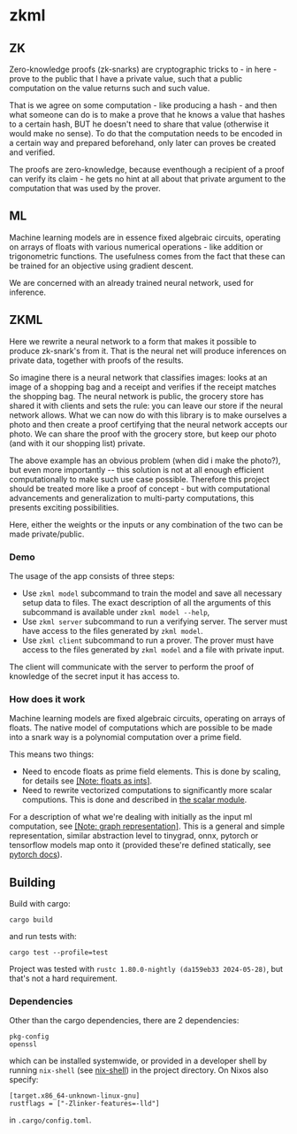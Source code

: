 # zkml

## ZK

Zero-knowledge proofs (zk-snarks) are cryptographic tricks to - in here - prove to the public that I have a private value, such that a public computation on the value returns such and such value.

That is we agree on some computation - like producing a hash - and then what someone can do is to make a prove that he knows a value that hashes to a certain hash, BUT he doesn't need to share that value (otherwise it would make no sense). To do that the computation needs to be encoded in a certain way and prepared beforehand, only later can proves be created and verified.

The proofs are zero-knowledge, because eventhough a recipient of a proof can verify its claim - he gets no hint at all about that private argument to the computation that was used by the prover.

## ML

Machine learning models are in essence fixed algebraic circuits, operating on arrays of floats with various numerical operations - like addition or trigonometric functions. The usefulness comes from the fact that these can be trained for an objective using gradient descent. 

We are concerned with an already trained neural network, used for inference.

## ZKML

Here we rewrite a neural network to a form that makes it possible to produce zk-snark's from it. That is the neural net will produce inferences on private data, together with proofs of the results.

So imagine there is a neural network that classifies images: looks at an image of a shopping bag and a receipt and verifies if the receipt matches the shopping bag. The neural network is public, the grocery store has shared it with clients and sets the rule: you can leave our store if the neural network allows. What we can now do with this library is to make ourselves a photo and then create a proof certifying that the neural network accepts our photo. We can share the proof with the grocery store, but keep our photo (and with it our shopping list) private.

The above example has an obvious problem (when did i make the photo?), but even more importantly -- this solution is not at all enough efficient computationally to make such use case possible. Therefore this project should be treated more like a proof of concept - but with computational advancements and generalization to multi-party computations, this presents exciting possibilities.

Here, either the weights or the inputs or any combination of the two can be made private/public.

### Demo

The usage of the app consists of three steps:

- Use `zkml model` subcommand to train the model and save all necessary setup data to files. The exact description of all the arguments of this subcommand is available under `zkml model --help`,
- Use `zkml server` subcommand to run a verifying server. The server must have access to the files generated by `zkml model`.
- Use `zkml client` subcommand to run a prover. The prover must have access to the files generated by `zkml model` and a file with private input.

The client will communicate with the server to perform the proof of knowledge of the secret input it has access to.

### How does it work

Machine learning models are fixed algebraic circuits, operating on arrays of floats.
The native model of computations which are possible to be made into a snark way is a polynomial computation over a prime field.

This means two things:

- Need to encode floats as prime field elements. This is done by scaling, for details see [[Note: floats as ints]](https://github.com/przyjacielpkp/zkml/blob/c678d410adc3de188ce439b94ad4b9edba7785cf/lib/src/snark/snark.rs#L124).
- Need to rewrite vectorized computations to significantly more scalar computions. This is done and described in [the scalar module](https://github.com/przyjacielpkp/zkml/blob/c678d410adc3de188ce439b94ad4b9edba7785cf/lib/src/scalar.rs#L131).

For a description of what we're dealing with initially as the input ml computation, see [[Note: graph representation]](https://github.com/przyjacielpkp/zkml/blob/c678d410adc3de188ce439b94ad4b9edba7785cf/lib/src/scalar.rs#L31). This is a general and simple representation, similar abstraction level to tinygrad, onnx, pytorch or tensorflow models map onto it (provided these're defined statically, see [pytorch docs](https://pytorch.org/tutorials/intermediate/torch_export_tutorial.html#graph-breaks)).

## Building

Build with cargo:

```
cargo build
```

and run tests with:

```
cargo test --profile=test
```

Project was tested with `rustc 1.80.0-nightly (da159eb33 2024-05-28)`, but that's not a hard requirement.

### Dependencies

Other than the cargo dependencies, there are 2 dependencies:

```
pkg-config
openssl
```

which can be installed systemwide, or provided in a developer shell by running `nix-shell` (see [nix-shell](https://nixos.wiki/wiki/Development_environment_with_nix-shell)) in the project directory. On Nixos also specify:

```
[target.x86_64-unknown-linux-gnu]
rustflags = ["-Zlinker-features=-lld"]
```

in `.cargo/config.toml`.
